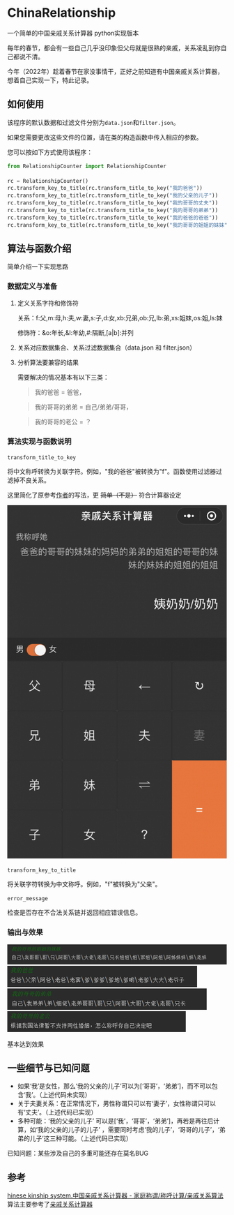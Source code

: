 # ChinaRelationship

一个简单的中国亲戚关系计算器 python实现版本

每年的春节，都会有一些自己几乎没印象但父母就是很熟的亲戚，关系凌乱到你自己都说不清。

今年（2022年）趁着春节在家没事情干，正好之前知道有中国亲戚关系计算器，想着自己实现一下，特此记录。

## 如何使用

该程序的默认数据和过滤文件分别为`data.json`和`filter.json`。

如果您需要更改这些文件的位置，请在类的构造函数中传入相应的参数。

您可以按如下方式使用该程序：
```python
from RelationshipCounter import RelationshipCounter

rc = RelationshipCounter()
rc.transform_key_to_title(rc.transform_title_to_key("我的爸爸"))
rc.transform_key_to_title(rc.transform_title_to_key("我的父亲的儿子"))
rc.transform_key_to_title(rc.transform_title_to_key("我的哥哥的丈夫"))
rc.transform_key_to_title(rc.transform_title_to_key("我的哥哥的弟弟"))
rc.transform_key_to_title(rc.transform_title_to_key("我的爸爸的爸爸"))
rc.transform_key_to_title(rc.transform_title_to_key("我的哥哥的姐姐的妹妹"))
```

## 算法与函数介绍

简单介绍一下实现思路

### 数据定义与准备

1. 定义关系字符和修饰符

    关系：f:父,m:母,h:夫,w:妻,s:子,d:女,xb:兄弟,ob:兄,lb:弟,xs:姐妹,os:姐,ls:妹
    
    修饰符：&o:年长,&l:年幼,#:隔断,[a|b]:并列

2. 关系对应数据集合、关系过滤数据集合（data.json 和 filter.json）
3. 分析算法要兼容的结果

   需要解决的情况基本有以下三类：  
    >我的爸爸 = 爸爸，  
    
    >我的哥哥的弟弟 = 自己/弟弟/哥哥，  
    
    >我的哥哥的老公 = ？  

### 算法实现与函数说明

`transform_title_to_key`

将中文称呼转换为关联字符。例如，"我的爸爸"被转换为"f"。函数使用过滤器过滤掉不良关系。

这里简化了原参考[作者](https://github.com/joywt/relationship)的写法，更 ~~简单（不是）~~ 符合计算器设定

![计算器](https://github.com/aoguai/ChinaRelationship/blob/main/images/relationship_0.png)

`transform_key_to_title`

将关联字符转换为中文称呼。例如，"f"被转换为"父亲"。

`error_message`

检查是否存在不合法关系链并返回相应错误信息。

### 输出与效果

![relationship_1](https://github.com/aoguai/ChinaRelationship/blob/main/images/relationship_1.png)
![relationship_2](https://github.com/aoguai/ChinaRelationship/blob/main/images/relationship_2.png)
![relationship_3](https://github.com/aoguai/ChinaRelationship/blob/main/images/relationship_3.png)
![relationship_4](https://github.com/aoguai/ChinaRelationship/blob/main/images/relationship_4.png)

基本达到效果

## 一些细节与已知问题
* 如果‘我’是女性，那么‘我的父亲的儿子’可以为[‘哥哥’，‘弟弟’]，而不可以包含‘我’。（上述代码未实现）
* 关于夫妻关系：在正常情况下，男性称谓只可以有‘妻子’，女性称谓只可以有‘丈夫’。（上述代码已实现）
* 多种可能：‘我的父亲的儿子’ 可以是[‘我’，‘哥哥’，‘弟弟’]，再若是再往后计算，如‘我的父亲的儿子的儿子’ ，需要同时考虑‘我的儿子’，‘哥哥的儿子’，‘弟弟的儿子’这三种可能。（上述代码已实现）

已知问题：某些涉及自己的多重可能还存在莫名BUG

## 参考
[hinese kinship system.中国亲戚关系计算器 - 家庭称谓/称呼计算/亲戚关系算法](https://github.com/mumuy/relationship)
算法主要参考了[亲戚关系计算器](https://github.com/joywt/relationship)